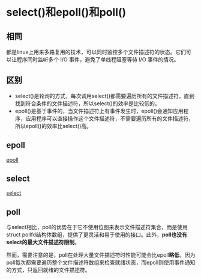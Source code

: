 # select()和epoll()和poll()

## 相同
都是linux上用来多路复用的技术，可以同时监控多个文件描述符的状态。它们可以让程序同时监听多个 I/O 事件，避免了单线程阻塞等待 I/O 事件的情况。

## 区别

* select()是轮询的方式，每次调用select()都需要遍历所有的文件描述符，直到找到符合条件的文件描述符，所以select()的效率是比较低的。
* epoll()是基于事件的，当文件描述符上有事件发生时，epoll()会通知应用程序，应用程序可以直接操作这个文件描述符，不需要遍历所有的文件描述符，所以epoll()的效率比select()高。

## epoll
[epoll](../../%E5%88%86%E5%B8%83%E5%BC%8F%E5%A4%84%E7%90%86%E5%92%8C%E5%A4%9A%E7%BA%BF%E7%A8%8B/epoll.md)

## select
[select](../../%E5%88%86%E5%B8%83%E5%BC%8F%E5%A4%84%E7%90%86%E5%92%8C%E5%A4%9A%E7%BA%BF%E7%A8%8B/select.md)

## poll
与select相比，poll的优势在于它不使用位图来表示文件描述符集合，而是使用struct pollfd结构体数组，提供了更灵活和易于使用的接口。此外，**poll也没有select的最大文件描述符限制**。

然而，需要注意的是，poll在处理大量文件描述符时性能可能会比epoll**略低**，因为poll每次都需要遍历整个文件描述符数组来检查就绪状态，而epoll则使用事件通知的方式，只返回就绪的文件描述符。